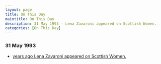 ```yaml
---
layout: page
title: On This Day
maintitle: On This Day
description: 31 May 1993 - Lena Zavaroni appeared on Scottish Women.
categories: [On This Day]
---
```


### 31 May 1993
* [<span id="age1"></span> years ago Lena Zavaroni appeared on Scottish Women.](/scottish%20television/1993/05/31/scottish-women.html)

<!-- Script for calculating number of years ago -->
<script>
var dob = '19930531';
var year = Number(dob.substr(0, 4));
var month = Number(dob.substr(4, 2)) - 1;
var day = Number(dob.substr(6, 2));
var today = new Date();
var age1 = today.getFullYear() - year;
if (today.getMonth() < month || (today.getMonth() == month && today.getDate() < day)) {
age1--;
}
document.getElementById("age1").innerHTML=age1;
</script>

